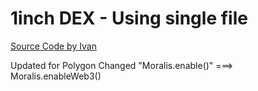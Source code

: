 # 1inch DEX - Using single file 

[Source Code by Ivan](https://github.com/ivan-liljeqvist/tutorials/tree/main/1inch)

Updated for Polygon
Changed "Moralis.enable()" ===> Moralis.enableWeb3()
